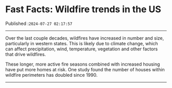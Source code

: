 # Fast Facts: Wildfire trends in the US

Published :`2024-07-27 02:17:57`

---

Over the last couple decades, wildfires have increased in number and size, particularly in western states. This is likely due to climate change, which can affect precipitation, wind, temperature, vegetation and other factors that drive wildfires.

These longer, more active fire seasons combined with increased housing have put more homes at risk. One study found the number of houses within wildfire perimeters has doubled since 1990.

---

